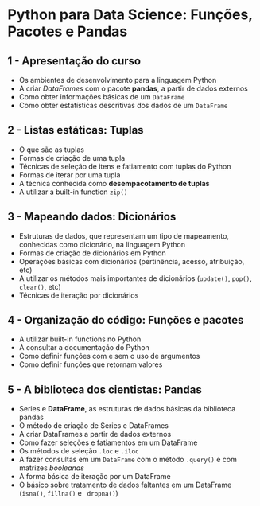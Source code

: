 # Python para Data Science: Funções, Pacotes e Pandas

## 1 - Apresentação do curso

- Os ambientes de desenvolvimento para a linguagem Python
- A criar *DataFrames* com o pacote **pandas**, a partir de dados externos
- Como obter informações básicas de um `DataFrame`
- Como obter estatísticas descritivas dos dados de um `DataFrame`

## 2 - Listas estáticas: Tuplas

- O que são as tuplas
- Formas de criação de uma tupla
- Técnicas de seleção de itens e fatiamento com tuplas do Python
- Formas de iterar por uma tupla
- A técnica conhecida como **desempacotamento de tuplas**
- A utilizar a built-in function `zip()`

## 3 - Mapeando dados: Dicionários

- Estruturas de dados, que representam um tipo de mapeamento, conhecidas como dicionário, na linguagem Python
- Formas de criação de dicionários em Python
- Operações básicas com dicionários (pertinência, acesso, atribuição, etc)
- A utilizar os métodos mais importantes de dicionários (`update()`, `pop()`, `clear()`, etc)
- Técnicas de iteração por dicionários

## 4 - Organização do código: Funções e pacotes

- A utilizar built-in functions no Python
- A consultar a documentação do Python
- Como definir funções com e sem o uso de argumentos
- Como definir funções que retornam valores

## 5 - A biblioteca dos cientistas: Pandas

- Series e **DataFrame**, as estruturas de dados básicas da biblioteca pandas
- O método de criação de Series e DataFrames
- A criar DataFrames a partir de dados externos
- Como fazer seleções e fatiamentos em um DataFrame
- Os métodos de seleção `.loc` e `.iloc`
- A fazer consultas em um `DataFrame` com o método `.query()` e com matrizes *booleanas*
- A forma básica de iteração por um DataFrame
- O básico sobre tratamento de dados faltantes em um DataFrame (`isna()`, `fillna()` e ` dropna()`)